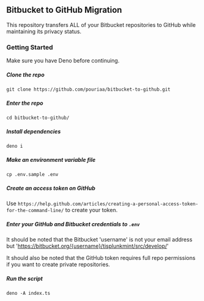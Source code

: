 ## Bitbucket to GitHub Migration

This repository transfers ALL of your Bitbucket repositories to GitHub while maintaining its privacy status.

### Getting Started

Make sure you have Deno before continuing.

##### Clone the repo

`git clone https://github.com/pouriaa/bitbucket-to-github.git`

##### Enter the repo

`cd bitbucket-to-github/`

##### Install dependencies

`deno i`

##### Make an environment variable file

`cp .env.sample .env`

##### Create an access token on GitHub

Use `https://help.github.com/articles/creating-a-personal-access-token-for-the-command-line/` to create your token.

##### Enter your GitHub and Bitbucket credentials to `.env`

It should be noted that the Bitbucket 'username' is not your email address but 'https://bitbucket.org/{username}/tisplunkmint/src/develop/'

It should also be noted that the GitHub token requires full repo permissions if you want to create private repositories.

##### Run the script

`deno -A index.ts`
